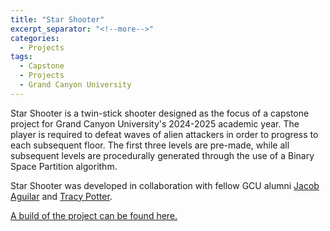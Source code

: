 ```yaml
---
title: "Star Shooter"
excerpt_separator: "<!--more-->"
categories:
  - Projects
tags:
  - Capstone
  - Projects
  - Grand Canyon University
---
```


Star Shooter is a twin-stick shooter designed as the focus of a capstone project for Grand Canyon University's 2024-2025 academic year. The player is required to defeat waves of alien attackers in order to progress to each subsequent floor. The first three levels are pre-made, while all subsequent levels are procedurally generated through the use of a Binary Space Partition algorithm.

Star Shooter was developed in collaboration with fellow GCU alumni [Jacob Aguilar](https://github.com/JAguilar03) and [Tracy Potter](https://github.com/TPotter293).

[A build of the project can be found here.](https://github.com/JAguilar03/Capstone)